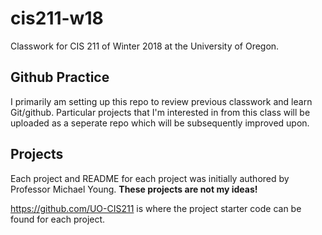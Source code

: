 # cis211-w18
Classwork for CIS 211 of Winter 2018 at the University of Oregon.

## Github Practice
I primarily am setting up this repo to review previous classwork and learn Git/github. 
Particular projects that I'm interested in from this class will be uploaded as a seperate 
repo which will be subsequently improved upon.

## Projects
Each project and README for each project was initially authored by Professor Michael Young.
<b>These projects are not my ideas!</b>

https://github.com/UO-CIS211 is where the project starter code can be found for each project.
